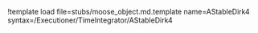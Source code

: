 !template load file=stubs/moose_object.md.template name=AStableDirk4 syntax=/Executioner/TimeIntegrator/AStableDirk4